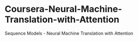 # Coursera-Neural-Machine-Translation-with-Attention
Sequence Models - Neural Machine Translation with Attention
